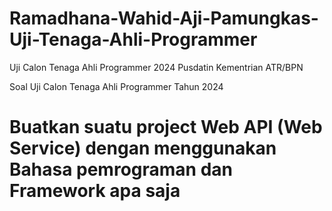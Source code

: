 # Ramadhana-Wahid-Aji-Pamungkas-Uji-Tenaga-Ahli-Programmer
Uji Calon Tenaga Ahli Programmer 2024 Pusdatin Kementrian ATR/BPN 
<P>Soal Uji Calon Tenaga Ahli Programmer Tahun 2024</P>
<h1>Buatkan suatu project Web API (Web Service) dengan menggunakan Bahasa pemrograman dan Framework apa saja</h1>
